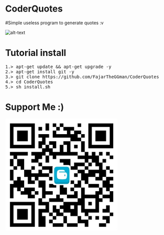 # CoderQuotes
#Simple useless program to generate quotes :v

![alt-text](https://github.com/FajarTheGGman/CoderQuotes/blob/master/.img/Capture.PNG)

# Tutorial install

<pre>
1.> apt-get update && apt-get upgrade -y
2.> apt-get install git -y
3.> git clone https://github.com/FajarTheGGman/CoderQuotes
4.> cd CoderQuotes
5.> sh install.sh
</pre>

# Support Me :)
![donate](https://raw.githubusercontent.com/FajarTheGGman/F-Tools/master/.images/donate.jpeg)
